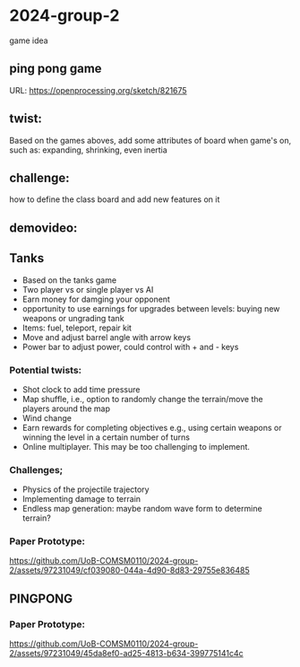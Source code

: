 # 2024-group-2
game idea

## ping pong game 
URL: https://openprocessing.org/sketch/821675

## twist: 
Based on the games aboves, add some attributes of board when game's on, such as: expanding, shrinking, even inertia

## challenge:
how to define the class board and add new features on it

## demovideo:



## Tanks
* Based on the tanks game
* Two player vs or single player vs AI
* Earn money for damging your opponent
* opportunity to use earnings for upgrades between levels: buying new weapons or ungrading tank
* Items: fuel, teleport, repair kit
* Move and adjust barrel angle with arrow keys
* Power bar to adjust power, could control with + and - keys

### Potential twists:
* Shot clock to add time pressure
* Map shuffle, i.e., option to randomly change the terrain/move the players around the map
* Wind change
* Earn rewards for completing objectives e.g., using certain weapons or winning the level in a certain number of turns
* Online multiplayer. This may be too challenging to implement.

### Challenges;
* Physics of the projectile trajectory
* Implementing damage to terrain
* Endless map generation: maybe random wave form to determine terrain?

### Paper Prototype:


https://github.com/UoB-COMSM0110/2024-group-2/assets/97231049/cf039080-044a-4d90-8d83-29755e836485


## PINGPONG

### Paper Prototype:


https://github.com/UoB-COMSM0110/2024-group-2/assets/97231049/45da8ef0-ad25-4813-b634-399775141c4c

